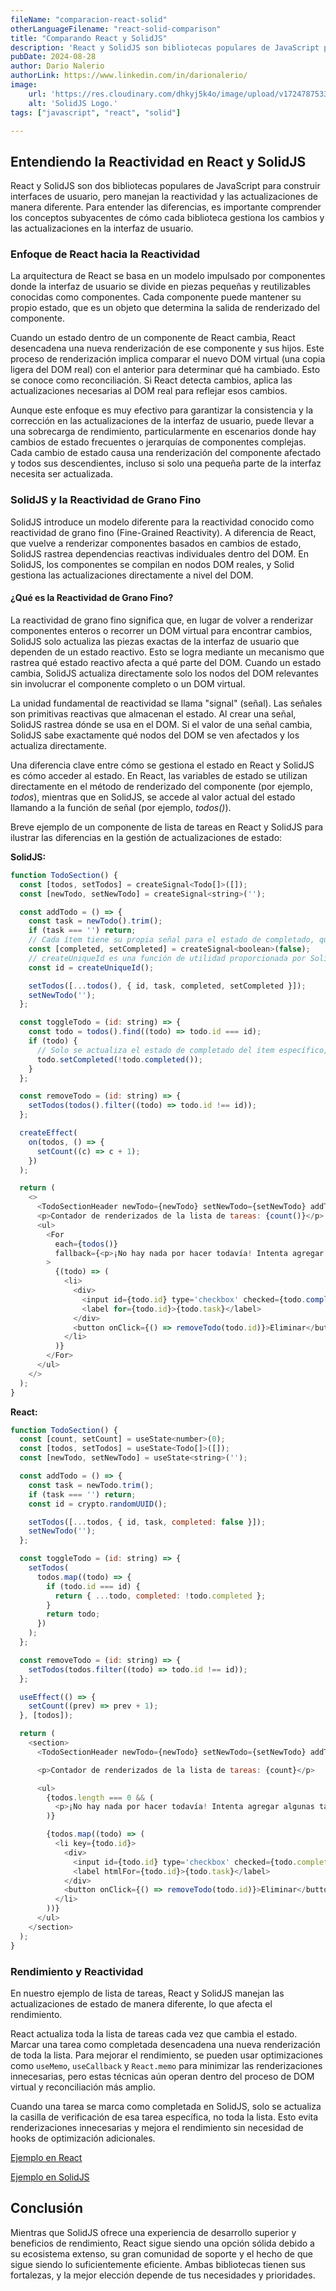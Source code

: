 ```yaml
---
fileName: "comparacion-react-solid" 
otherLanguageFilename: "react-solid-comparison"
title: "Comparando React y SolidJS"
description: 'React y SolidJS son bibliotecas populares de JavaScript para construir interfaces de usuario, pero difieren significativamente en sus modelos de reactividad. Este artículo explora cómo estas diferencias impactan el rendimiento y la experiencia del desarrollador, especialmente al gestionar actualizaciones de estado.'
pubDate: 2024-08-28
author: Dario Nalerio
authorLink: https://www.linkedin.com/in/darionalerio/
image:
    url: 'https://res.cloudinary.com/dhkyj5k4o/image/upload/v1724787533/astro-blog-page/Solid.js_cjeyyb.webp'
    alt: 'SolidJS Logo.'
tags: ["javascript", "react", "solid"]

---
```


## Entendiendo la Reactividad en React y SolidJS

React y SolidJS son dos bibliotecas populares de JavaScript para construir interfaces de usuario, pero manejan la reactividad y las actualizaciones de manera diferente. Para entender las diferencias, es importante comprender los conceptos subyacentes de cómo cada biblioteca gestiona los cambios y las actualizaciones en la interfaz de usuario.

### Enfoque de React hacia la Reactividad

La arquitectura de React se basa en un modelo impulsado por componentes donde la interfaz de usuario se divide en piezas pequeñas y reutilizables conocidas como componentes. Cada componente puede mantener su propio estado, que es un objeto que determina la salida de renderizado del componente.

Cuando un estado dentro de un componente de React cambia, React desencadena una nueva renderización de ese componente y sus hijos. Este proceso de renderización implica comparar el nuevo DOM virtual (una copia ligera del DOM real) con el anterior para determinar qué ha cambiado. Esto se conoce como reconciliación. Si React detecta cambios, aplica las actualizaciones necesarias al DOM real para reflejar esos cambios.

Aunque este enfoque es muy efectivo para garantizar la consistencia y la corrección en las actualizaciones de la interfaz de usuario, puede llevar a una sobrecarga de rendimiento, particularmente en escenarios donde hay cambios de estado frecuentes o jerarquías de componentes complejas. Cada cambio de estado causa una renderización del componente afectado y todos sus descendientes, incluso si solo una pequeña parte de la interfaz necesita ser actualizada.

### SolidJS y la Reactividad de Grano Fino

SolidJS introduce un modelo diferente para la reactividad conocido como reactividad de grano fino (Fine-Grained Reactivity). A diferencia de React, que vuelve a renderizar componentes basados en cambios de estado, SolidJS rastrea dependencias reactivas individuales dentro del DOM. En SolidJS, los componentes se compilan en nodos DOM reales, y Solid gestiona las actualizaciones directamente a nivel del DOM.

#### ¿Qué es la Reactividad de Grano Fino?

La reactividad de grano fino significa que, en lugar de volver a renderizar componentes enteros o recorrer un DOM virtual para encontrar cambios, SolidJS solo actualiza las piezas exactas de la interfaz de usuario que dependen de un estado reactivo. Esto se logra mediante un mecanismo que rastrea qué estado reactivo afecta a qué parte del DOM. Cuando un estado cambia, SolidJS actualiza directamente solo los nodos del DOM relevantes sin involucrar el componente completo o un DOM virtual.

La unidad fundamental de reactividad se llama "signal" (señal). Las señales son primitivas reactivas que almacenan el estado. Al crear una señal, SolidJS rastrea dónde se usa en el DOM. Si el valor de una señal cambia, SolidJS sabe exactamente qué nodos del DOM se ven afectados y los actualiza directamente.

Una diferencia clave entre cómo se gestiona el estado en React y SolidJS es cómo acceder al estado. En React, las variables de estado se utilizan directamente en el método de renderizado del componente (por ejemplo, *todos*), mientras que en SolidJS, se accede al valor actual del estado llamando a la función de señal (por ejemplo, *todos()*).

Breve ejemplo de un componente de lista de tareas en React y SolidJS para ilustrar las diferencias en la gestión de actualizaciones de estado:

**SolidJS:**
```javascript
function TodoSection() {
  const [todos, setTodos] = createSignal<Todo[]>([]);
  const [newTodo, setNewTodo] = createSignal<string>('');

  const addTodo = () => {
    const task = newTodo().trim();
    if (task === '') return;
    // Cada ítem tiene su propia señal para el estado de completado, que se actualiza de manera independiente
    const [completed, setCompleted] = createSignal<boolean>(false);
    // createUniqueId es una función de utilidad proporcionada por Solid
    const id = createUniqueId();

    setTodos([...todos(), { id, task, completed, setCompleted }]);
    setNewTodo('');
  };

  const toggleTodo = (id: string) => {
    const todo = todos().find((todo) => todo.id === id);
    if (todo) {
      // Solo se actualiza el estado de completado del ítem específico, no toda la lista
      todo.setCompleted(!todo.completed());
    }
  };

  const removeTodo = (id: string) => {
    setTodos(todos().filter((todo) => todo.id !== id));
  };

  createEffect(
    on(todos, () => {
      setCount((c) => c + 1);
    })
  );

  return (
    <>
      <TodoSectionHeader newTodo={newTodo} setNewTodo={setNewTodo} addTodo={addTodo} />
      <p>Contador de renderizados de la lista de tareas: {count()}</p>
      <ul>
        <For
          each={todos()}
          fallback={<p>¡No hay nada por hacer todavía! Intenta agregar algunas tareas</p>}
        >
          {(todo) => (
            <li>
              <div>
                <input id={todo.id} type='checkbox' checked={todo.completed()} onChange={() => toggleTodo(todo.id)} />
                <label for={todo.id}>{todo.task}</label>
              </div>
              <button onClick={() => removeTodo(todo.id)}>Eliminar</button>
            </li>
          )}
        </For>
      </ul>
    </>
  );
}
```

**React:**
```javascript
function TodoSection() {
  const [count, setCount] = useState<number>(0);
  const [todos, setTodos] = useState<Todo[]>([]);
  const [newTodo, setNewTodo] = useState<string>('');

  const addTodo = () => {
    const task = newTodo.trim();
    if (task === '') return;
    const id = crypto.randomUUID();

    setTodos([...todos, { id, task, completed: false }]);
    setNewTodo('');
  };

  const toggleTodo = (id: string) => {
    setTodos(
      todos.map((todo) => {
        if (todo.id === id) {
          return { ...todo, completed: !todo.completed };
        }
        return todo;
      })
    );
  };

  const removeTodo = (id: string) => {
    setTodos(todos.filter((todo) => todo.id !== id));
  };

  useEffect(() => {
    setCount((prev) => prev + 1);
  }, [todos]);

  return (
    <section>
      <TodoSectionHeader newTodo={newTodo} setNewTodo={setNewTodo} addTodo={addTodo} />

      <p>Contador de renderizados de la lista de tareas: {count}</p>

      <ul>
        {todos.length === 0 && (
          <p>¡No hay nada por hacer todavía! Intenta agregar algunas tareas</p>
        )}

        {todos.map((todo) => (
          <li key={todo.id}>
            <div>
              <input id={todo.id} type='checkbox' checked={todo.completed} onChange={() => toggleTodo(todo.id)} />
              <label htmlFor={todo.id}>{todo.task}</label>
            </div>
            <button onClick={() => removeTodo(todo.id)}>Eliminar</button>
          </li>
        ))}
      </ul>
    </section>
  );
}
```

### Rendimiento y Reactividad

En nuestro ejemplo de lista de tareas, React y SolidJS manejan las actualizaciones de estado de manera diferente, lo que afecta el rendimiento.

React actualiza toda la lista de tareas cada vez que cambia el estado. Marcar una tarea como completada desencadena una nueva renderización de toda la lista. Para mejorar el rendimiento, se pueden usar optimizaciones como `useMemo`, `useCallback` y `React.memo` para minimizar las renderizaciones innecesarias, pero estas técnicas aún operan dentro del proceso de DOM virtual y reconciliación más amplio.


Cuando una tarea se marca como completada en SolidJS, solo se actualiza la casilla de verificación de esa tarea específica, no toda la lista. Esto evita renderizaciones innecesarias y mejora el rendimiento sin necesidad de hooks de optimización adicionales.

<a href="https://react-todo-example.vercel.app/" target="_blank" >Ejemplo en React</a>

<a href="https://solid-todo-example.vercel.app/" target="_blank" >Ejemplo en SolidJS</a>

## Conclusión

Mientras que SolidJS ofrece una experiencia de desarrollo superior y beneficios de rendimiento, React sigue siendo una opción sólida debido a su ecosistema extenso, su gran comunidad de soporte y el hecho de que sigue siendo lo suficientemente eficiente. Ambas bibliotecas tienen sus fortalezas, y la mejor elección depende de tus necesidades y prioridades.
